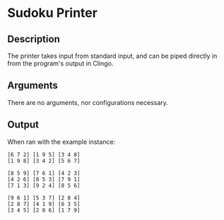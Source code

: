 # Sudoku Printer

## Description
The printer takes input from standard input, and can be piped directly in from the program's output in Clingo.

## Arguments
There are no arguments, nor configurations necessary.

## Output

When ran with the example instance:

```[5 3 4] [6 7 8] [9 1 2] 
[6 7 2] [1 9 5] [3 4 8] 
[1 9 8] [3 4 2] [5 6 7] 

[8 5 9] [7 6 1] [4 2 3] 
[4 2 6] [8 5 3] [7 9 1] 
[7 1 3] [9 2 4] [8 5 6] 

[9 6 1] [5 3 7] [2 8 4] 
[2 8 7] [4 1 9] [6 3 5] 
[3 4 5] [2 8 6] [1 7 9] 
```
